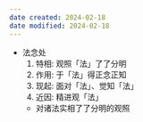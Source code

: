 ```yaml
---
date created: 2024-02-18
date modified: 2024-02-18
---
```

- 法念处
    1. 特相: 观照「法」了了分明
    2. 作用: 于「法」得正念正知
    3. 现起: 面对「法」、觉知「法」
    4. 近因: 精进观「法」
    - 对诸法实相了了分明的观照
